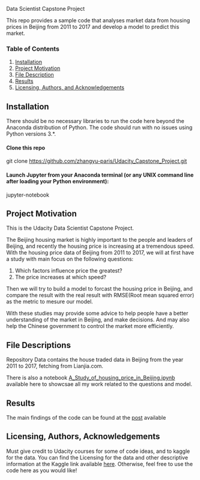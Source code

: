 Data Scientist Capstone Project

This repo provides a sample code that analyses market data from housing prices in Beijing from 2011 to 2017 and develop a model to predict this market.

### Table of Contents

1. [Installation](#installation)
2. [Project Motivation](#motivation)
3. [File Description](#files)
4. [Results](#results)
5. [Licensing, Authors, and Acknowledgements](#licensing)

## Installation <a name="installation"></a>

There should be no necessary libraries to run the code here beyond the Anaconda distribution of Python. The code should run with no issues using Python versions 3.*.

#### Clone this repo
git clone https://github.com/zhangyu-paris/Udacity_Capstone_Project.git

#### Launch Jupyter from your Anaconda terminal (or any UNIX command line after loading your Python environment):
jupyter-notebook

## Project Motivation<a name="motivation"></a>

This is the Udacity Data Scientist Capstone Project. 

The Beijing housing market is highly important to the people and leaders of Beijing, and recently the housing price is increasing at a tremendous speed. 
With the housing price data of Beijing from 2011 to 2017, we will at first have a study with main focus on the following questions:

1. Which factors influence price the greatest?
2. The price increases at which speed?

Then we will try to build a model to forcast the housing price in Beijing, and compare the result with the real result with RMSE(Root mean squared error) as the metric to mesure our model.

With these studies may provide some advice to help people have a better understanding of the market in Beijing, and make decisions. And may also help the Chinese government to control the market more efficiently.



## File Descriptions <a name="files"></a>

Repository Data contains the house traded data in Beijing from the year 2011 to 2017, fetching from Lianjia.com.

There is also a notebook [A_Study_of_housing_price_in_Beijing.ipynb](https://github.com/zhangyu-paris/Udacity_Capstone_Project/blob/master/A_Study_of_housing_price_in_Beijing.ipynb) available here  to showcsae all my work related to the questions and model.




## Results<a name="results"></a>

The main findings of the code can be found at the [post](https://medium.com/@zhangyu19900418) available



## Licensing, Authors, Acknowledgements<a name="licensing"></a>

Must give credit to Udacity courses for some of code ideas, and to kaggle for the data. You can find the Licensing for the data and other descriptive information at the Kaggle link available [here](https://www.kaggle.com/ruiqurm/lianjia). Otherwise, feel free to use the code here as you would like!
